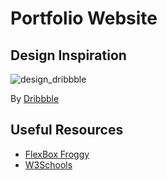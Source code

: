 # Portfolio Website

## Design Inspiration

![design_dribbble](https://cdn.dribbble.com/userupload/12731219/file/original-eae5ce22b4b926154f1cf305a2101efb.png?resize=1024x768)

By [Dribbble](https://dribbble.com/shots/23531329-kawsar-design-2024)

## Useful Resources

- [FlexBox Froggy](https://flexboxfroggy.com/)
- [W3Schools](https://www.w3schools.com/html/default.asp)
